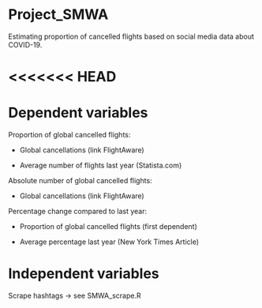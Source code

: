 # Project_SMWA
Estimating proportion of cancelled flights based on social media data about COVID-19.

<<<<<<< HEAD
=======

# Dependent variables

Proportion of global cancelled flights:

-	Global cancellations (link FlightAware)

-	Average number of flights last year (Statista.com)


Absolute number of global cancelled flights:

-	Global cancellations (link FlightAware)


Percentage change compared to last year:

-	Proportion of global cancelled flights (first dependent)

-	Average percentage last year (New York Times Article)


# Independent variables

Scrape hashtags -> see SMWA_scrape.R








